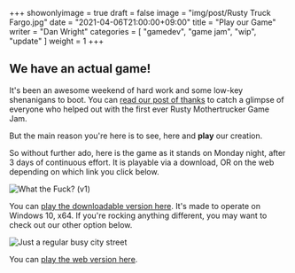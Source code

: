 +++
showonlyimage = true
draft = false
image = "img/post/Rusty Truck Fargo.jpg"
date = "2021-04-06T21:00:00+09:00"
title = "Play our Game"
writer = "Dan Wright"
categories = [ "gamedev", "game jam", "wip", "update" ]
weight = 1
+++

## We have an actual game!

It's been an awesome weekend of hard work and some low-key shenanigans to boot. You can [read our post of thanks](https://rustymothertruckers.com/post/20210405-monday-end-of-jam-update/) to catch a glimpse of everyone who helped out with the first ever Rusty Mothertrucker Game Jam.

But the main reason you're here is to see, here and __play__ our creation.

So without further ado, here is the game as it stands on Monday night, after 3 days of continuous effort. It is playable via a download, OR on the web depending on which link you click below.

![What the Fuck? (v1)](/img/post/Monday-Street-Low-n-Wide.PNG)

You can [play the downloadable version here](https://drive.google.com/file/d/1xxHzSdwU1fUa3iKhGqs8820R1KgwQSEk/view?usp=sharing). It's made to operate on Windows 10, x64. If you're rocking anything different, you may want to check out our other option below.

![Just a regular busy city street](/img/post/Monday-Street.PNG)

You can [play the web version here](https://rustymothertruckers.com/games/what-the-fuck/). 
